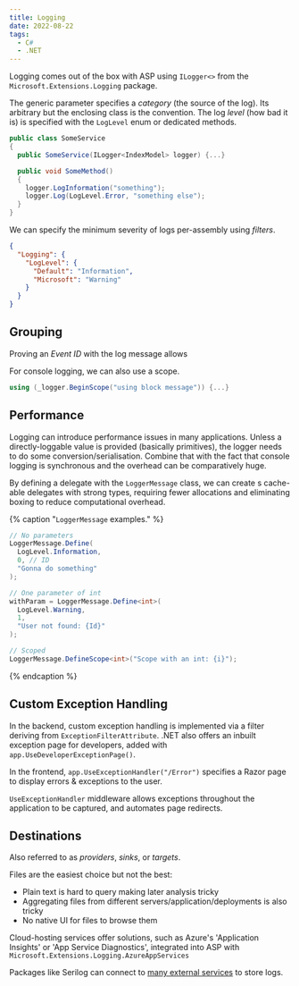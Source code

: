 ```yaml
---
title: Logging
date: 2022-08-22
tags:
  - C#
  - .NET
---
```


Logging comes out of the box with ASP using `ILogger<>` from the
`Microsoft.Extensions.Logging` package.

<!-- more -->

The generic parameter specifies a _category_ (the source of the log). Its
arbitrary but the enclosing class is the convention. The log _level_ (how bad it
is) is specified with the `LogLevel` enum or dedicated methods.

```c#
public class SomeService
{
  public SomeService(ILogger<IndexModel> logger) {...}

  public void SomeMethod()
  {
    logger.LogInformation("something");
    logger.Log(LogLevel.Error, "something else");
  }
}
```

We can specify the minimum severity of logs per-assembly using _filters_.

```json
{
  "Logging": {
    "LogLevel": {
      "Default": "Information",
      "Microsoft": "Warning"
    }
  }
}
```

## Grouping

Proving an _Event ID_ with the log message allows

For console logging, we can also use a scope.

```c#
using (_logger.BeginScope("using block message")) {...}
```

## Performance

Logging can introduce performance issues in many applications. Unless a
directly-loggable value is provided (basically primitives), the logger needs to
do some conversion/serialisation. Combine that with the fact that console
logging is synchronous and the overhead can be comparatively huge.

By defining a delegate with the `LoggerMessage` class, we can create s
cache-able delegates with strong types, requiring fewer allocations and
eliminating boxing to reduce computational overhead.

{% caption "`LoggerMessage` examples." %}

```c#
// No parameters
LoggerMessage.Define(
  LogLevel.Information,
  0, // ID
  "Gonna do something"
);

// One parameter of int
withParam = LoggerMessage.Define<int>(
  LogLevel.Warning,
  1,
  "User not found: {Id}"
);

// Scoped
LoggerMessage.DefineScope<int>("Scope with an int: {i}");
```

{% endcaption %}

## Custom Exception Handling

In the backend, custom exception handling is implemented via a filter deriving
from `ExceptionFilterAttribute`. .NET also offers an inbuilt exception page for
developers, added with `app.UseDeveloperExceptionPage()`.

In the frontend, `app.UseExceptionHandler("/Error")` specifies a Razor page to
display errors & exceptions to the user.

`UseExceptionHandler` middleware allows exceptions throughout the application to
be captured, and automates page redirects.

## Destinations

Also referred to as _providers_, _sinks_, or _targets_.

Files are the easiest choice but not the best:

- Plain text is hard to query making later analysis tricky
- Aggregating files from different servers/application/deployments is also
  tricky
- No native UI for files to browse them

Cloud-hosting services offer solutions, such as Azure's 'Application Insights'
or 'App Service Diagnostics', integrated into ASP with
`Microsoft.Extensions.Logging.AzureAppServices`

Packages like Serilog can connect to
[many external services](https://github.com/serilog/serilog/wiki/Provided-Sinks#list-of-available-sinks)
to store logs.
